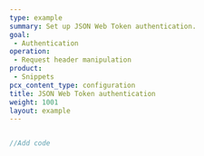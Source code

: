 ```yaml
---
type: example
summary: Set up JSON Web Token authentication.
goal:
 - Authentication
operation:
 - Request header manipulation
product:
 - Snippets
pcx_content_type: configuration
title: JSON Web Token authentication
weight: 1001
layout: example
---
```


```js

//Add code
```